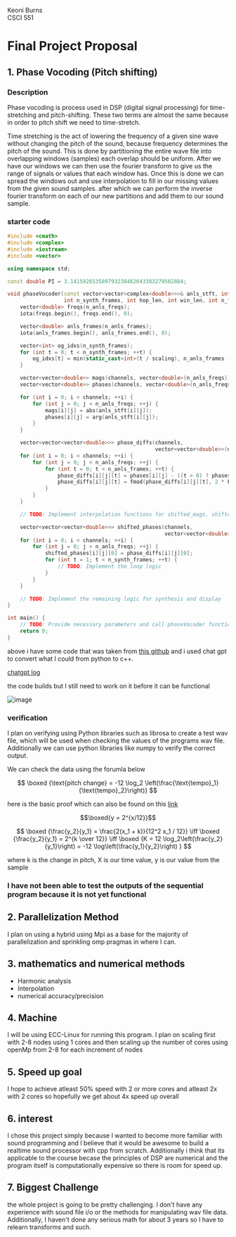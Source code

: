 Keoni Burns  
CSCI 551

# Final Project Proposal

## 1. Phase Vocoding (Pitch shifting)

### Description

Phase vocoding is process used in DSP (digital signal processing) for time-stretching and pitch-shifting. These two terms are almost the same because in order to pitch shift we need to time-stretch.

Time stretching is the act of lowering the frequency of a given sine wave without changing the pitch of the sound, because frequency determines the pitch of the sound. This is done by partitioning the entire wave file into overlapping windows (samples) each overlap should be uniform. After we have our windows we can then use the fourier transform to give us the range of signals or values that each window has. Once this is done we can spread the windows out and use interpolation to fill in our missing values from the given sound samples. after which we can perform the inverse fourier transform on each of our new partitions and add them to our sound sample.

### starter code

```cpp
#include <cmath>
#include <complex>
#include <iostream>
#include <vector>

using namespace std;

const double PI = 3.141592653589793238462643383279502884;

void phaseVocoder(const vector<vector<complex<double>>>& anls_stft, int n_anls_freqs, int n_anls_frames, int channels,
                  int n_synth_frames, int hop_len, int win_len, int n_fft, double scaling, int sr) {
    vector<double> freqs(n_anls_freqs);
    iota(freqs.begin(), freqs.end(), 0);

    vector<double> anls_frames(n_anls_frames);
    iota(anls_frames.begin(), anls_frames.end(), 0);

    vector<int> og_idxs(n_synth_frames);
    for (int t = 0; t < n_synth_frames; ++t) {
        og_idxs[t] = min(static_cast<int>(t / scaling), n_anls_frames - 1);
    }

    vector<vector<double>> mags(channels, vector<double>(n_anls_freqs));
    vector<vector<double>> phases(channels, vector<double>(n_anls_freqs));

    for (int i = 0; i < channels; ++i) {
        for (int j = 0; j < n_anls_freqs; ++j) {
            mags[i][j] = abs(anls_stft[i][j]);
            phases[i][j] = arg(anls_stft[i][j]);
        }
    }

    vector<vector<vector<double>>> phase_diffs(channels,
                                               vector<vector<double>>(n_anls_freqs, vector<double>(n_anls_frames)));
    for (int i = 0; i < channels; ++i) {
        for (int j = 0; j < n_anls_freqs; ++j) {
            for (int t = 0; t < n_anls_frames; ++t) {
                phase_diffs[i][j][t] = phases[i][j] - ((t > 0) ? phases[i][j] : 0);
                phase_diffs[i][j][t] = fmod(phase_diffs[i][j][t], 2 * PI);
            }
        }
    }

    // TODO: Implement interpolation functions for shifted_mags, shifted_phase_diffs, and unshifted_phases

    vector<vector<vector<double>>> shifted_phases(channels,
                                                  vector<vector<double>>(n_anls_freqs, vector<double>(n_synth_frames)));
    for (int i = 0; i < channels; ++i) {
        for (int j = 0; j < n_anls_freqs; ++j) {
            shifted_phases[i][j][0] = phase_diffs[i][j][0];
            for (int t = 1; t < n_synth_frames; ++t) {
                // TODO: Implement the loop logic
            }
        }
    }

    // TODO: Implement the remaining logic for synthesis and display
}

int main() {
    // TODO: Provide necessary parameters and call phaseVocoder function
    return 0;
}

```

above i have some code that was taken from [this github](https://github.com/JentGent/pitch-shift/blob/main/audios.ipynb) and i used chat gpt to convert what I could from python to c++.

[chatgpt log](https://chat.openai.com/share/79359b4a-a6a0-4846-bd68-b9defdc2cea7)

the code builds but I still need to work on it before it can be functional

![image](./Screenshot%202023-11-29%20at%209.46.11%20PM.jpg)

### verification

I plan on verifying using Python libraries such as librosa to create a test wav file, which will be used when checking the values of the programs wav file. Additionally we can use python libraries like numpy to verify the correct output.

We can check the data using the forumla below

$$
\boxed {\text{pitch change} = -12 \log_2 \left(\frac{\text{tempo}_1}{\text{tempo}_2}\right)}
$$

here is the basic proof which can also be found on this [link](https://math.stackexchange.com/questions/1205881/what-is-the-equation-for-figuring-out-the-change-in-pitch-from-changes-in-tempo)

$$\boxed{y = 2^{x/12}}$$

$$
\boxed {\frac{y_2}{y_1} = \frac{2(x_1 + k)}{12^2 x_1 / 12}} \iff \boxed {\frac{y_2}{y_1} = 2^{k \over 12}} \iff \boxed {K = 12 \log_2\left(\frac{y_2}{y_1}\right) = -12 \log\left(\frac{y_1}{y_2}\right)
}
$$

where k is the change in pitch, X is our time value, y is our value from the sample

### I have not been able to test the outputs of the sequential program because it is not yet functional

## 2. Parallelization Method

I plan on using a hybrid using Mpi as a base for the majority of parallelization and sprinkling omp pragmas in where I can.

## 3. mathematics and numerical methods

- Harmonic analysis
- Interpolation
- numerical accuracy/precision

## 4. Machine

I will be using ECC-Linux for running this program. I plan on scaling first with 2-8 nodes using 1 cores and then scaling up the number of cores using openMp from 2-8 for each increment of nodes

## 5. Speed up goal

I hope to achieve atleast 50% speed with 2 or more cores and atleast 2x with 2 cores so hopefully we get about 4x speed up overall

## 6. interest

I chose this project simply because I wanted to become more familiar with sound programming and I believe that it would be awesome to build a realtime sound processor with cpp from scratch. Additionally i think that its applicable to the course becase the principles of DSP are numerical and the program itself is computationally expensive so there is room for speed up.

## 7. Biggest Challenge

the whole project is going to be pretty challenging. I don't have any experience with sound file i/o or the methods for manipulating wav file data. Additionally, I haven't done any serious math for about 3 years so I have to relearn transforms and such.
